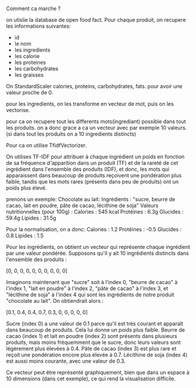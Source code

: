 Comment ca marche ?

on utislie la database de open food fact.
Pour chaque produit, on recupere les informations suivantes:
- id
- le nom
- les ingredients
- les calorie
- les proteines
- les carbohydrates
- les graisses

On StandardScaler calories, proteins, carbohydrates, fats.
pour avoir une valeur proche de 0.

pour les ingredients, on les transforme en vecteur de mot, puis on les vectorise.

pour ca on recupere tout les differents mots(ingrediant) possible dans tout les produits. on a donc grace a ca un vecteur avec par exemple 10 valeurs. (si dans tout les produits on a 10 ingredients distincts)

Pour ca on utilise TfidfVectorizer.

On utilises TF-IDF pour attribuer à chaque ingrédient un poids en fonction de sa fréquence d'apparition dans un produit (TF) et de la rareté de cet ingrédient dans l'ensemble des produits (IDF), et donc, les mots qui apparaissent dans beaucoup de produits reçoivent une pondération plus faible, tandis que les mots rares (présents dans peu de produits) ont un poids plus élevé.

prenons un exemple:
Chocolate au lait:
Ingrédients : "sucre, beurre de cacao, lait en poudre, pâte de cacao, lécithine de soja"
Valeurs nutritionnelles (pour 100g) :
Calories : 545 kcal
Protéines : 6.3g
Glucides : 59.4g
Lipides : 31.5g

Pour la normalisation, on a donc:
Calories : 1.2
Protéines : -0.5
Glucides : 0.8
Lipides : 1.5

Pour les ingrédients, on obtient un vecteur qui représente chaque ingrédient par une valeur pondérée. Supposons qu'il y ait 10 ingrédients distincts dans l'ensemble des produits :

[0, 0, 0, 0, 0, 0, 0, 0, 0, 0]

Imaginons maintenant que "sucre" soit à l'index 0, "beurre de cacao" à l'index 1, "lait en poudre" à l'index 2, "pâte de cacao" à l'index 3, et "lécithine de soja" à l'index 4 qui sont les ingrédients de notre produit "chocolate au lait". On obtiendrait alors :

[0.1, 0.4, 0.4, 0.7, 0.3, 0, 0, 0, 0, 0]

Sucre (index 0) a une valeur de 0.1 parce qu'il est très courant et apparaît dans beaucoup de produits. Cela lui donne un poids plus faible.
Beurre de cacao (index 1) et lait en poudre (index 2) sont présents dans plusieurs produits, mais moins fréquemment que le sucre, donc leurs valeurs sont légèrement plus élevées à 0.4.
Pâte de cacao (index 3) est plus rare et reçoit une pondération encore plus élevée à 0.7.
Lécithine de soja (index 4) est aussi moins courante, avec une valeur de 0.3.

Ce vecteur peut être représenté graphiquement, bien que dans un espace à 10 dimensions (dans cet exemple), ce qui rend la visualisation difficile.